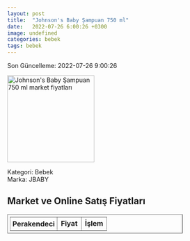```yaml
---
layout: post
title:  "Johnson's Baby Şampuan 750 ml"
date:   2022-07-26 6:00:26 +0300
image: undefined
categories: bebek
tags: bebek
---
```


Son Güncelleme: 2022-07-26 9:00:26

<img src="undefined" width="200" alt="Johnson's Baby Şampuan 750 ml market fiyatları" />

Kategori: Bebek
<br />
Marka: JBABY

<h2>Market ve Online Satış Fiyatları</h2>

<table border="1" style="padding: 5px;width:80%;">
  <tr>
    <td style="padding: 5px;"><strong>Perakendeci</strong></td>
    <td><strong>Fiyat</strong></td>
    <td><strong>İşlem</strong></td>
  </tr>
  
</table>

